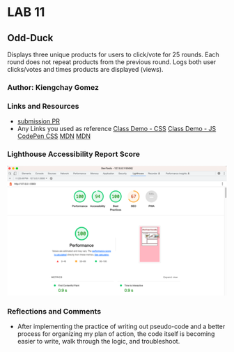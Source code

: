 # LAB 11

## Odd-Duck

Displays three unique products for users to click/vote for 25 rounds.
Each round does not repeat products from the previous round.
Logs both user clicks/votes and times products are displayed (views).


### Author: Kiengchay Gomez

### Links and Resources

* [submission PR](http://xyz.com)
* Any Links you used as reference
[Class Demo - CSS](https://github.com/codefellows/seattle-code-201n30/blob/main/class-11/demo/styles/goat.css)
[Class Demo - JS](https://github.com/codefellows/seattle-code-201n30/blob/main/class-11/demo/js/goat.js)
[CodePen CSS](https://codepen.io/stephnitis/pen/XWPVVKY)
[MDN](https://developer.mozilla.org/en-US/docs/Web/JavaScript/Reference/Global_Objects/Array/shift)
[MDN](https://developer.mozilla.org/en-US/docs/Web/JavaScript/Reference/Global_Objects/Array/includes)


### Lighthouse Accessibility Report Score

![Lighthouse Accessibility Report](./img/Screenshot%202023-03-16%20at%2011.24.21%20PM.png)

### Reflections and Comments

* After implementing the practice of writing out pseudo-code and a better process for organizing my plan of action, the code itself is becoming easier to write, walk through the logic, and troubleshoot.
